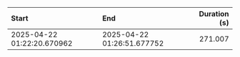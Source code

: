 | Start                      | End                        |   Duration (s) |
|:---------------------------|:---------------------------|---------------:|
| 2025-04-22 01:22:20.670962 | 2025-04-22 01:26:51.677752 |        271.007 |